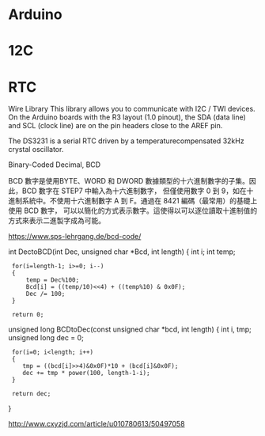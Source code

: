 # Arduino
# 12C
# RTC

Wire Library
This library allows you to communicate with I2C / TWI devices. 
On the Arduino boards with the R3 layout (1.0 pinout), the SDA (data line) and SCL (clock line) are on the pin headers close to the AREF pin.

The DS3231 is a serial RTC driven by a temperaturecompensated
32kHz crystal oscillator.

Binary-Coded Decimal, BCD

BCD 數字是使用BYTE、WORD 和 DWORD 數據類型的十六進制數字的子集。因此，BCD 數字在 STEP7 中輸入為十六進制數字，
但僅使用數字 0 到 9，如在十進制系統中。不使用十六進制數字 A 到 F。通過在 8421 編碼（最常用）的基礎上使用 BCD 數字，
可以以簡化的方式表示數字。這使得以可以逐位讀取十進制值的方式來表示二進製字成為可能。

https://www.sps-lehrgang.de/bcd-code/

int DectoBCD(int Dec, unsigned char *Bcd, int length)
{
     int i;
     int temp;
 
     for(i=length-1; i>=0; i--)
     {
         temp = Dec%100;
         Bcd[i] = ((temp/10)<<4) + ((temp%10) & 0x0F);
         Dec /= 100;
     }
 
     return 0;

unsigned long  BCDtoDec(const unsigned char *bcd, int length)
{
     int i, tmp;
     unsigned long dec = 0;
 
     for(i=0; i<length; i++)
     {
        tmp = ((bcd[i]>>4)&0x0F)*10 + (bcd[i]&0x0F);   
        dec += tmp * power(100, length-1-i);          
     }
 
     return dec;
}

http://www.cxyzjd.com/article/u010780613/50497058



